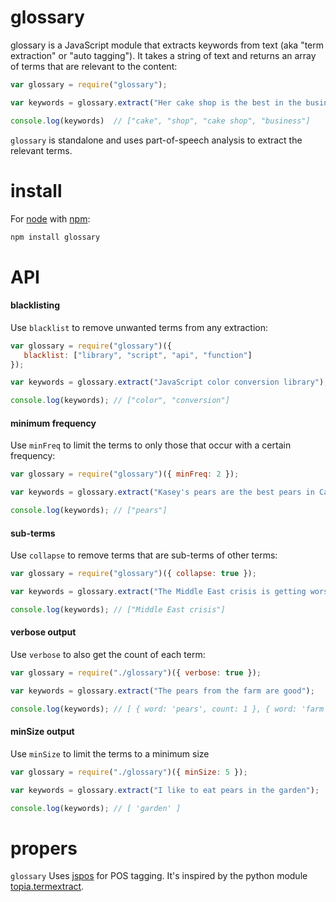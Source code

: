 # glossary

glossary is a JavaScript module that extracts keywords from text (aka "term extraction" or "auto tagging"). It takes a string of text and returns an array of terms that are relevant to the content:

```javascript
var glossary = require("glossary");

var keywords = glossary.extract("Her cake shop is the best in the business");

console.log(keywords)  // ["cake", "shop", "cake shop", "business"]
```

`glossary` is standalone and uses part-of-speech analysis to extract the relevant terms.

# install

For [node](http://nodejs.org) with [npm](http://npmjs.org):

```bash
npm install glossary
```

# API

#### blacklisting

Use `blacklist` to remove unwanted terms from any extraction:

```javascript
var glossary = require("glossary")({
   blacklist: ["library", "script", "api", "function"]
});

var keywords = glossary.extract("JavaScript color conversion library");

console.log(keywords); // ["color", "conversion"]
```

#### minimum frequency

Use `minFreq` to limit the terms to only those that occur with a certain frequency:

```javascript
var glossary = require("glossary")({ minFreq: 2 });

var keywords = glossary.extract("Kasey's pears are the best pears in Canada");

console.log(keywords); // ["pears"]
```

#### sub-terms

Use `collapse` to remove terms that are sub-terms of other terms:

```javascript
var glossary = require("glossary")({ collapse: true });

var keywords = glossary.extract("The Middle East crisis is getting worse");

console.log(keywords); // ["Middle East crisis"]
```

#### verbose output

Use `verbose` to also get the count of each term:

```javascript
var glossary = require("./glossary")({ verbose: true });

var keywords = glossary.extract("The pears from the farm are good");

console.log(keywords); // [ { word: 'pears', count: 1 }, { word: 'farm', count: 1 } ]
```


#### minSize output

Use `minSize` to limit the terms to a minimum size

```javascript
var glossary = require("./glossary")({ minSize: 5 });

var keywords = glossary.extract("I like to eat pears in the garden");

console.log(keywords); // [ 'garden' ]
```

# propers

`glossary` Uses [jspos](http://code.google.com/p/jspos/) for POS tagging. It's inspired by the python module [topia.termextract](http://pypi.python.org/pypi/topia.termextract/).


